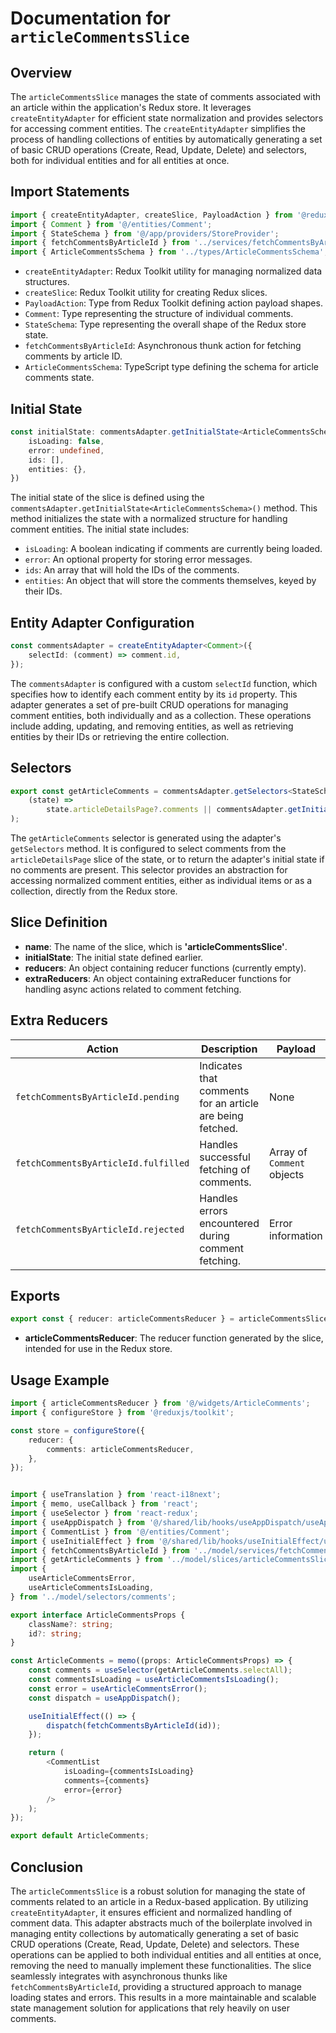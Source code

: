 # Documentation for `articleCommentsSlice`

## Overview
The `articleCommentsSlice` manages the state of comments associated with an article within the application's Redux store. It leverages `createEntityAdapter` for efficient state normalization and provides selectors for accessing comment entities.
The `createEntityAdapter` simplifies the process of handling collections of entities by automatically generating a set of basic CRUD operations (Create, Read, Update, Delete) and selectors, both for individual entities and for all entities at once.

## Import Statements
```typescript
import { createEntityAdapter, createSlice, PayloadAction } from '@reduxjs/toolkit';
import { Comment } from '@/entities/Comment';
import { StateSchema } from '@/app/providers/StoreProvider';
import { fetchCommentsByArticleId } from '../services/fetchCommentsByArticleId/fetchCommentsByArticleId';
import { ArticleCommentsSchema } from '../types/ArticleCommentsSchema';
```

- `createEntityAdapter`: Redux Toolkit utility for managing normalized data structures.
- `createSlice`: Redux Toolkit utility for creating Redux slices.
- `PayloadAction`: Type from Redux Toolkit defining action payload shapes.
- `Comment`: Type representing the structure of individual comments.
- `StateSchema`: Type representing the overall shape of the Redux store state.
- `fetchCommentsByArticleId`: Asynchronous thunk action for fetching comments by article ID.
- `ArticleCommentsSchema`: TypeScript type defining the schema for article comments state.

## Initial State
```typescript
const initialState: commentsAdapter.getInitialState<ArticleCommentsSchema>({
    isLoading: false,
    error: undefined,
    ids: [],
    entities: {},
})
```
The initial state of the slice is defined using the `commentsAdapter.getInitialState<ArticleCommentsSchema>()` method. This method initializes the state with a normalized structure for handling comment entities. The initial state includes:
- `isLoading`: A boolean indicating if comments are currently being loaded.
- `error`: An optional property for storing error messages.
- `ids`: An array that will hold the IDs of the comments.
- `entities`: An object that will store the comments themselves, keyed by their IDs.

## Entity Adapter Configuration
```typescript
const commentsAdapter = createEntityAdapter<Comment>({
    selectId: (comment) => comment.id,
});
```
The `commentsAdapter` is configured with a custom `selectId` function, which specifies how to identify each comment entity by its `id` property. 
This adapter generates a set of pre-built CRUD operations for managing comment entities, both individually and as a collection. These operations include adding, updating, and removing entities, as well as retrieving entities by their IDs or retrieving the entire collection.


## Selectors 
```typescript
export const getArticleComments = commentsAdapter.getSelectors<StateSchema>(
    (state) =>
        state.articleDetailsPage?.comments || commentsAdapter.getInitialState(),
);
```
The `getArticleComments` selector is generated using the adapter's `getSelectors` method. 
It is configured to select comments from the `articleDetailsPage` slice of the state, or to return the adapter's initial state if no comments are present. 
This selector provides an abstraction for accessing normalized comment entities, either as individual items or as a collection, directly from the Redux store.


## Slice Definition

- **name**: The name of the slice, which is **'articleCommentsSlice'**.
- **initialState**: The initial state defined earlier.
- **reducers**: An object containing reducer functions (currently empty).
- **extraReducers**: An object containing extraReducer functions for handling async actions related to comment fetching.

## Extra Reducers

| **Action**                          | **Description**                                           | **Payload**                    | **State Changes**                                                                |
|-------------------------------------|-----------------------------------------------------------|--------------------------------|----------------------------------------------------------------------------------|
| `fetchCommentsByArticleId.pending`  | Indicates that comments for an article are being fetched. | None                           | Sets `isLoading` to `true` and clears any existing `error`.                      |
| `fetchCommentsByArticleId.fulfilled`| Handles successful fetching of comments.                  | Array of `Comment` objects     | Updates state with fetched comments using `commentsAdapter.setAll`.              |
| `fetchCommentsByArticleId.rejected` | Handles errors encountered during comment fetching.       | Error information              | Sets `isLoading` to `false` and updates `error` with the payload.                |

## Exports
```typescript
export const { reducer: articleCommentsReducer } = articleCommentsSlice;
```
- **articleCommentsReducer**: The reducer function generated by the slice, intended for use in the Redux store.

## Usage Example
```typescript jsx
import { articleCommentsReducer } from '@/widgets/ArticleComments';
import { configureStore } from '@reduxjs/toolkit';

const store = configureStore({
    reducer: {
        comments: articleCommentsReducer,
    },
});


import { useTranslation } from 'react-i18next';
import { memo, useCallback } from 'react';
import { useSelector } from 'react-redux';
import { useAppDispatch } from '@/shared/lib/hooks/useAppDispatch/useAppDispatch';
import { CommentList } from '@/entities/Comment';
import { useInitialEffect } from '@/shared/lib/hooks/useInitialEffect/useInitialEffect';
import { fetchCommentsByArticleId } from '../model/services/fetchCommentsByArticleId/fetchCommentsByArticleId';
import { getArticleComments } from '../model/slices/articleCommentsSlice';
import {
    useArticleCommentsError,
    useArticleCommentsIsLoading,
} from '../model/selectors/comments';

export interface ArticleCommentsProps {
    className?: string;
    id?: string;
}

const ArticleComments = memo((props: ArticleCommentsProps) => {
    const comments = useSelector(getArticleComments.selectAll);
    const commentsIsLoading = useArticleCommentsIsLoading();
    const error = useArticleCommentsError();
    const dispatch = useAppDispatch();

    useInitialEffect(() => {
        dispatch(fetchCommentsByArticleId(id));
    });

    return (
        <CommentList
            isLoading={commentsIsLoading}
            comments={comments}
            error={error}
        />
    );
});

export default ArticleComments;

```

## Conclusion
The `articleCommentsSlice` is a robust solution for managing the state of comments related to an article in a Redux-based application. 
By utilizing `createEntityAdapter`, it ensures efficient and normalized handling of comment data.
This adapter abstracts much of the boilerplate involved in managing entity collections by automatically generating a set of basic CRUD operations (Create, Read, Update, Delete) and selectors. These operations can be applied to both individual entities and all entities at once, removing the need to manually implement these functionalities. The slice seamlessly integrates with asynchronous thunks like `fetchCommentsByArticleId`, providing a structured approach to manage loading states and errors. This results in a more maintainable and scalable state management solution for applications that rely heavily on user comments.
